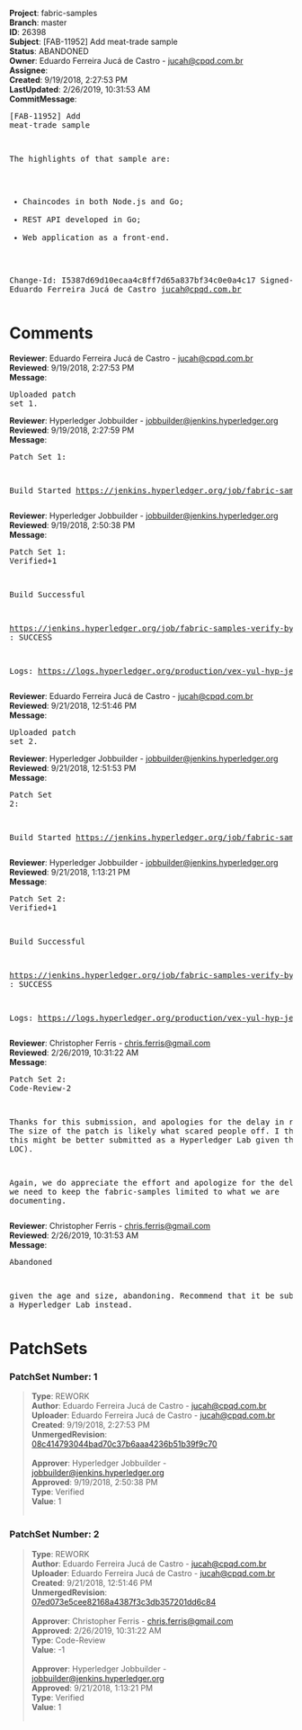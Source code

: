 <strong>Project</strong>: fabric-samples<br><strong>Branch</strong>: master<br><strong>ID</strong>: 26398<br><strong>Subject</strong>: [FAB-11952] Add meat-trade sample<br><strong>Status</strong>: ABANDONED<br><strong>Owner</strong>: Eduardo Ferreira Jucá de Castro - jucah@cpqd.com.br<br><strong>Assignee</strong>:<br><strong>Created</strong>: 9/19/2018, 2:27:53 PM<br><strong>LastUpdated</strong>: 2/26/2019, 10:31:53 AM<br><strong>CommitMessage</strong>:<br><pre>[FAB-11952] Add meat-trade sample

The highlights of that sample are:
- Chaincodes in both Node.js and Go;
- REST API developed in Go;
- Web application as a front-end.

Change-Id: I5387d69d10ecaa4c8ff7d65a837bf34c0e0a4c17
Signed-off-by: Eduardo Ferreira Jucá de Castro <jucah@cpqd.com.br>
</pre><h1>Comments</h1><strong>Reviewer</strong>: Eduardo Ferreira Jucá de Castro - jucah@cpqd.com.br<br><strong>Reviewed</strong>: 9/19/2018, 2:27:53 PM<br><strong>Message</strong>: <pre>Uploaded patch set 1.</pre><strong>Reviewer</strong>: Hyperledger Jobbuilder - jobbuilder@jenkins.hyperledger.org<br><strong>Reviewed</strong>: 9/19/2018, 2:27:59 PM<br><strong>Message</strong>: <pre>Patch Set 1:

Build Started https://jenkins.hyperledger.org/job/fabric-samples-verify-byfn-master/63/</pre><strong>Reviewer</strong>: Hyperledger Jobbuilder - jobbuilder@jenkins.hyperledger.org<br><strong>Reviewed</strong>: 9/19/2018, 2:50:38 PM<br><strong>Message</strong>: <pre>Patch Set 1: Verified+1

Build Successful 

https://jenkins.hyperledger.org/job/fabric-samples-verify-byfn-master/63/ : SUCCESS

Logs: https://logs.hyperledger.org/production/vex-yul-hyp-jenkins-3/fabric-samples-verify-byfn-master/63</pre><strong>Reviewer</strong>: Eduardo Ferreira Jucá de Castro - jucah@cpqd.com.br<br><strong>Reviewed</strong>: 9/21/2018, 12:51:46 PM<br><strong>Message</strong>: <pre>Uploaded patch set 2.</pre><strong>Reviewer</strong>: Hyperledger Jobbuilder - jobbuilder@jenkins.hyperledger.org<br><strong>Reviewed</strong>: 9/21/2018, 12:51:53 PM<br><strong>Message</strong>: <pre>Patch Set 2:

Build Started https://jenkins.hyperledger.org/job/fabric-samples-verify-byfn-master/76/</pre><strong>Reviewer</strong>: Hyperledger Jobbuilder - jobbuilder@jenkins.hyperledger.org<br><strong>Reviewed</strong>: 9/21/2018, 1:13:21 PM<br><strong>Message</strong>: <pre>Patch Set 2: Verified+1

Build Successful 

https://jenkins.hyperledger.org/job/fabric-samples-verify-byfn-master/76/ : SUCCESS

Logs: https://logs.hyperledger.org/production/vex-yul-hyp-jenkins-3/fabric-samples-verify-byfn-master/76</pre><strong>Reviewer</strong>: Christopher Ferris - chris.ferris@gmail.com<br><strong>Reviewed</strong>: 2/26/2019, 10:31:22 AM<br><strong>Message</strong>: <pre>Patch Set 2: Code-Review-2

Thanks for this submission, and apologies for the delay in reviewing. The size of the patch is likely what scared people off. I think that this might be better submitted as a Hyperledger Lab given the size (17k LOC). 

Again, we do appreciate the effort and apologize for the delay, but we need to keep the fabric-samples limited to what we are documenting.</pre><strong>Reviewer</strong>: Christopher Ferris - chris.ferris@gmail.com<br><strong>Reviewed</strong>: 2/26/2019, 10:31:53 AM<br><strong>Message</strong>: <pre>Abandoned

given the age and size, abandoning. Recommend that it be submitted as a Hyperledger Lab instead.</pre><h1>PatchSets</h1><h3>PatchSet Number: 1</h3><blockquote><strong>Type</strong>: REWORK<br><strong>Author</strong>: Eduardo Ferreira Jucá de Castro - jucah@cpqd.com.br<br><strong>Uploader</strong>: Eduardo Ferreira Jucá de Castro - jucah@cpqd.com.br<br><strong>Created</strong>: 9/19/2018, 2:27:53 PM<br><strong>UnmergedRevision</strong>: [08c414793044bad70c37b6aaa4236b51b39f9c70](https://github.com/hyperledger-gerrit-archive/fabric-samples/commit/08c414793044bad70c37b6aaa4236b51b39f9c70)<br><br><strong>Approver</strong>: Hyperledger Jobbuilder - jobbuilder@jenkins.hyperledger.org<br><strong>Approved</strong>: 9/19/2018, 2:50:38 PM<br><strong>Type</strong>: Verified<br><strong>Value</strong>: 1<br><br></blockquote><h3>PatchSet Number: 2</h3><blockquote><strong>Type</strong>: REWORK<br><strong>Author</strong>: Eduardo Ferreira Jucá de Castro - jucah@cpqd.com.br<br><strong>Uploader</strong>: Eduardo Ferreira Jucá de Castro - jucah@cpqd.com.br<br><strong>Created</strong>: 9/21/2018, 12:51:46 PM<br><strong>UnmergedRevision</strong>: [07ed073e5cee82168a4387f3c3db357201dd6c84](https://github.com/hyperledger-gerrit-archive/fabric-samples/commit/07ed073e5cee82168a4387f3c3db357201dd6c84)<br><br><strong>Approver</strong>: Christopher Ferris - chris.ferris@gmail.com<br><strong>Approved</strong>: 2/26/2019, 10:31:22 AM<br><strong>Type</strong>: Code-Review<br><strong>Value</strong>: -1<br><br><strong>Approver</strong>: Hyperledger Jobbuilder - jobbuilder@jenkins.hyperledger.org<br><strong>Approved</strong>: 9/21/2018, 1:13:21 PM<br><strong>Type</strong>: Verified<br><strong>Value</strong>: 1<br><br></blockquote>